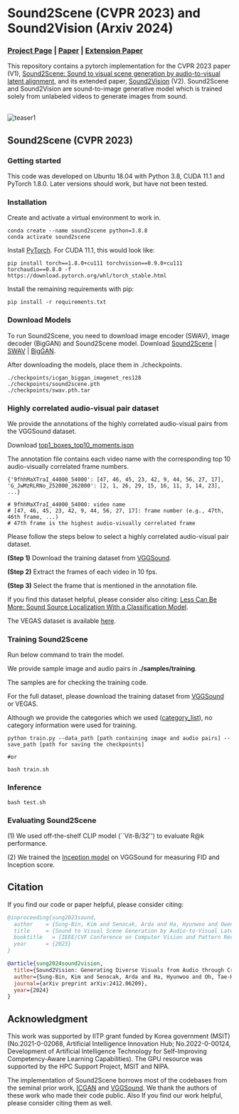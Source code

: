 # Sound2Scene (CVPR 2023) and Sound2Vision (Arxiv 2024)

### [Project Page](https://sound2scene.github.io/) | [Paper](https://openaccess.thecvf.com/content/CVPR2023/html/Sung-Bin_Sound_to_Visual_Scene_Generation_by_Audio-to-Visual_Latent_Alignment_CVPR_2023_paper.html) | [Extension Paper](https://arxiv.org/abs/2412.06209)
This repository contains a pytorch implementation for the CVPR 2023 paper (V1), [Sound2Scene: Sound to visual scene generation by audio-to-visual latent alignment](https://openaccess.thecvf.com/content/CVPR2023/html/Sung-Bin_Sound_to_Visual_Scene_Generation_by_Audio-to-Visual_Latent_Alignment_CVPR_2023_paper.html), and its extended paper, [Sound2Vision](https://arxiv.org/abs/2412.06209) (V2). Sound2Scene and Sound2Vision are sound-to-image generative model which is trained solely from unlabeled videos to generate images from sound.<br><br>

![teaser1](https://github.com/postech-ami/Sound2Scene/assets/59387731/9c1a2d37-38e0-4525-9dc2-74002ee4c2e2)

## Sound2Scene (CVPR 2023)
### Getting started
This code was developed on Ubuntu 18.04 with Python 3.8, CUDA 11.1 and PyTorch 1.8.0. Later versions should work, but have not been tested.

### Installation 
Create and activate a virtual environment to work in.
```
conda create --name sound2scene python=3.8.8
conda activate sound2scene
```
Install [PyTorch](https://pytorch.org/). For CUDA 11.1, this would look like:
```
pip install torch==1.8.0+cu111 torchvision==0.9.0+cu111 torchaudio==0.8.0 -f https://download.pytorch.org/whl/torch_stable.html
```

Install the remaining requirements with pip:
```
pip install -r requirements.txt
```

### Download Models
To run Sound2Scene, you need to download image encoder (SWAV), image decoder (BigGAN) and Sound2Scene model.
Download [Sound2Scene](https://drive.google.com/file/d/1MfQo9Y6cBwSo9sYkwj2gG9kNa_1fuaUJ/view?usp=sharing) | [SWAV](https://drive.google.com/file/d/1_DjU6MBZwQTQzNdlktr12eUZszaRvPX5/view?usp=sharing) | [BigGAN](https://drive.google.com/drive/folders/1nlpQ-D2zQNlEWDOKidOV-p4Ny26KHvlb?usp=sharing).

After downloading the models, place them in ./checkpoints.
```
./checkpoints/icgan_biggan_imagenet_res128
./checkpoints/sound2scene.pth
./checkpoints/swav.pth.tar
```

### Highly correlated audio-visual pair dataset
We provide the annotations of the highly correlated audio-visual pairs from the VGGSound dataset.

Download [top1_boxes_top10_moments.json](https://drive.google.com/file/d/1uFht0YV8al9RqMPR2Umn99xWPluOU-UQ/view?usp=drive_link)

The annotation file contains each video name with the corresponding top 10 audio-visually correlated frame numbers.

```
{'9fhhMaXTraI_44000_54000': [47, 46, 45, 23, 42, 9, 44, 56, 27, 17],
'G_JwMzRLRNo_252000_262000': [2, 1, 26, 29, 15, 16, 11, 3, 14, 23], ...}

# 9fhhMaXTraI_44000_54000: video name
# [47, 46, 45, 23, 42, 9, 44, 56, 27, 17]: frame number (e.g., 47th, 46th frame, ...)
# 47th frame is the highest audio-visually correlated frame
```

Please follow the steps below to select a highly correlated audio-visual pair dataset.

**(Step 1)** Download the training dataset from [VGGSound](https://www.robots.ox.ac.uk/~vgg/data/vggsound/).

**(Step 2)** Extract the frames of each video in 10 fps.

**(Step 3)** Select the frame that is mentioned in the annotation file.

If you find this dataset helpful, please consider also citing: 
[Less Can Be More: Sound Source Localization With a Classification Model](https://openaccess.thecvf.com/content/WACV2022/html/Senocak_Less_Can_Be_More_Sound_Source_Localization_With_a_Classification_WACV_2022_paper.html).

The VEGAS dataset is available [here](https://drive.google.com/file/d/1ah2s3m96Nz0MUQX9Z9i4pRsqH89rTtu4/view?usp=drive_link).

### Training Sound2Scene
Run below command to train the model.

We provide sample image and audio pairs in **./samples/training**.

The samples are for checking the training code.

For the full dataset, please download the training dataset from [VGGSound](https://www.robots.ox.ac.uk/~vgg/data/vggsound/) or VEGAS.

Although we provide the categories which we used ([category_list](https://github.com/postech-ami/Sound2Scene/blob/main/samples/categories.txt)), no category information were used for training.
```
python train.py --data_path [path containing image and audio pairs] --save_path [path for saving the checkpoints]

#or

bash train.sh
```

### Inference
```
bash test.sh
```

### Evaluating Sound2Scene
(1) We used off-the-shelf CLIP model (``Vit-B/32'') to evaluate R@k performance.

(2) We trained the [Inception model](https://drive.google.com/file/d/1GbZ25SShTssQ-G5Ynhzsjwz6QkPWWQNm/view?usp=drive_link) on VGGSound for measuring FID and Inception score.


## Citation
If you find our code or paper helpful, please consider citing:
````BibTeX
@inproceeding{sung2023sound,
  author    = {Sung-Bin, Kim and Senocak, Arda and Ha, Hyunwoo and Owens, Andrew and Oh, Tae-Hyun},
  title     = {Sound to Visual Scene Generation by Audio-to-Visual Latent Alignment},
  booktitle   = {IEEE/CVF Conference on Computer Vision and Pattern Recognition (CVPR)},
  year      = {2023}
}
````

````BibTeX
@article{sung2024sound2vision,
  title={Sound2Vision: Generating Diverse Visuals from Audio through Cross-Modal Latent Alignment},
  author={Sung-Bin, Kim and Senocak, Arda and Ha, Hyunwoo and Oh, Tae-Hyun},
  journal={arXiv preprint arXiv:2412.06209},
  year={2024}
}
````

## Acknowledgment
This work was supported by IITP grant funded by Korea government (MSIT) (No.2021-0-02068, Artificial Intelligence Innovation Hub; No.2022-0-00124, Development of Artificial Intelligence Technology for Self-Improving Competency-Aware Learning Capabilities). The GPU resource was supported by the HPC Support Project, MSIT and NIPA.

The implementation of Sound2Scene borrows most of the codebases from the seminal prior work, [ICGAN](https://github.com/facebookresearch/ic_gan) and [VGGSound](https://github.com/hche11/VGGSound).
We thank the authors of these work who made their code public. Also If you find our work helpful, please consider citing them as well.
